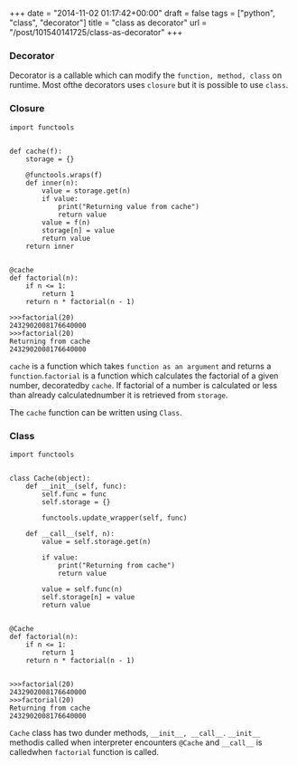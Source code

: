 +++
date = "2014-11-02 01:17:42+00:00"
draft = false
tags = ["python", "class", "decorator"]
title = "class as decorator"
url = "/post/101540141725/class-as-decorator"
+++
### Decorator

Decorator is a callable which can modify the `` function, method, class `` on runtime. Most ofthe decorators uses `` closure `` but it is possible to use `` class ``.

### Closure

    import functools


    def cache(f):
        storage = {}

        @functools.wraps(f)
        def inner(n):
            value = storage.get(n)
            if value:
                print("Returning value from cache")
                return value
            value = f(n)
            storage[n] = value
            return value
        return inner


    @cache
    def factorial(n):
        if n <= 1:
            return 1
        return n * factorial(n - 1)

    >>>factorial(20)
    2432902008176640000
    >>>factorial(20)
    Returning from cache
    2432902008176640000

`` cache `` is a function which takes `` function as an argument `` and returns a `` function ``.`` factorial `` is a function which calculates the factorial of a given number, decoratedby `` cache ``. If factorial of a number is calculated or less than already calculatednumber it is retrieved from `` storage ``.

The `` cache `` function can be written using `` Class ``.

### Class

    import functools


    class Cache(object):
        def __init__(self, func):
            self.func = func
            self.storage = {}

            functools.update_wrapper(self, func)

        def __call__(self, n):
            value = self.storage.get(n)

            if value:
                print("Returning from cache")
                return value

            value = self.func(n)
            self.storage[n] = value
            return value


    @Cache
    def factorial(n):
        if n <= 1:
            return 1
        return n * factorial(n - 1)


    >>>factorial(20)
    2432902008176640000
    >>>factorial(20)
    Returning from cache
    2432902008176640000

`` Cache `` class has two dunder methods, `` __init__, __call__ ``. `` __init__ `` methodis called when interpreter encounters `` @Cache `` and `` __call__ `` is calledwhen `` factorial `` function is called.
